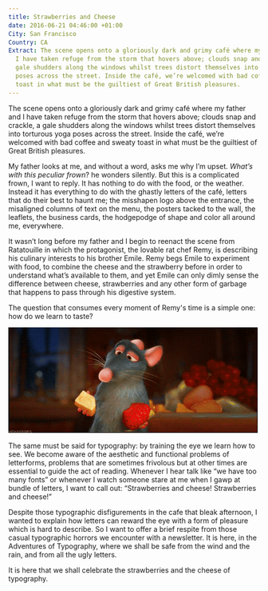 ```yaml
---
title: Strawberries and Cheese
date: 2016-06-21 04:46:00 +01:00
City: San Francisco
Country: CA
Extract: The scene opens onto a gloriously dark and grimy café where my father and
  I have taken refuge from the storm that hovers above; clouds snap and crackle, a
  gale shudders along the windows whilst trees distort themselves into torturous yoga
  poses across the street. Inside the café, we’re welcomed with bad coffee and sweaty
  toast in what must be the guiltiest of Great British pleasures.
---
```


The scene opens onto a gloriously dark and grimy café where my father and I have taken refuge from the storm that hovers above; clouds snap and crackle, a gale shudders along the windows whilst trees distort themselves into torturous yoga poses across the street. Inside the café, we’re welcomed with bad coffee and sweaty toast in what must be the guiltiest of Great British pleasures.

My father looks at me, and without a word, asks me why I’m upset. *What’s with this peculiar frown*? he wonders silently. But this is a complicated frown, I want to reply. It has nothing to do with the food, or the weather. Instead it has everything to do with the ghastly letters of the café, letters that do their best to haunt me; the misshapen logo above the entrance, the misaligned columns of text on the menu, the posters tacked to the wall, the leaflets, the business cards, the hodgepodge of shape and color all around me, everywhere. 

It wasn’t long before my father and I begin to reenact the scene from Ratatouille in which the protagonist, the lovable rat chef Remy, is describing his culinary interests to his brother Emile.  Remy begs Emile to experiment with food, to combine the cheese and the strawberry before in order to understand what’s available to them, and yet Emile can only dimly sense the difference between cheese, strawberries and any other form of garbage that happens to pass through his digestive system.

The question that consumes every moment of Remy's time is a simple one: how do we learn to taste?

![remy.gif](/uploads/remy.gif)

The same must be said for typography: by training the eye we learn how to see. We become aware of the aesthetic and functional problems of letterforms, problems that are sometimes frivolous but at other times are essential to guide the act of reading. Whenever I hear talk like “we have too many fonts” or whenever I watch someone stare at me when I gawp at bundle of letters, I want to call out: “Strawberries and cheese! Strawberries and cheese!”

Despite those typographic disfigurements in the cafe that bleak afternoon, I wanted to explain how letters can reward the eye with a form of pleasure which is hard to describe. So I want to offer a brief respite from those casual typographic horrors we encounter with a newsletter. It is here, in the Adventures of Typography, where we shall be safe from the wind and the rain, and from all the ugly letters. 

It is here that we shall celebrate the strawberries and the cheese of typography.
